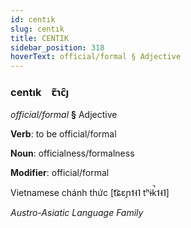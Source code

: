 ```yaml
---
id: centık
slug: centık
title: CENTIK
sidebar_position: 318
hoverText: official/formal § Adjective
---
```


### centık&emsp;<span kind="abugida">ꞇ̃ɿc̑ȷ</span>

*official/formal* **§** Adjective

**Verb**: to be official/formal

**Noun**: officialness/formalness

**Modifier**: official/formal

Vietnamese chánh thức [t͡ɕɛɲ˦˧˥ tʰɨk̚˦˧˥]

*Austro-Asiatic Language Family*